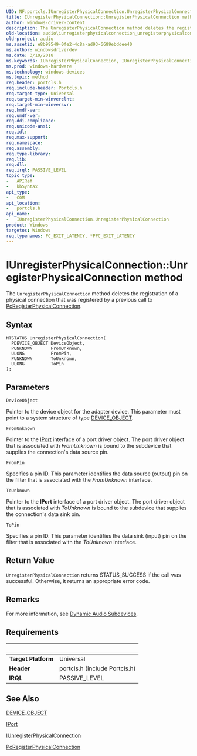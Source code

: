 ```yaml
---
UID: NF:portcls.IUnregisterPhysicalConnection.UnregisterPhysicalConnection
title: IUnregisterPhysicalConnection::UnregisterPhysicalConnection method
author: windows-driver-content
description: The UnregisterPhysicalConnection method deletes the registration of a physical connection that was registered by a previous call to PcRegisterPhysicalConnection.
old-location: audio\iunregisterphysicalconnection_unregisterphysicalconnection.htm
old-project: audio
ms.assetid: e8b99549-0fe2-4c8a-ad93-6689ebddee40
ms.author: windowsdriverdev
ms.date: 3/19/2018
ms.keywords: IUnregisterPhysicalConnection, IUnregisterPhysicalConnection interface [Audio Devices], UnregisterPhysicalConnection method, IUnregisterPhysicalConnection::UnregisterPhysicalConnection, UnregisterPhysicalConnection method [Audio Devices], UnregisterPhysicalConnection method [Audio Devices], IUnregisterPhysicalConnection interface, UnregisterPhysicalConnection,IUnregisterPhysicalConnection.UnregisterPhysicalConnection, audio.iunregisterphysicalconnection_unregisterphysicalconnection, audmp-routines_5ecc7a84-6d2c-4514-9de8-cb1e4c60a61c.xml, portcls/IUnregisterPhysicalConnection::UnregisterPhysicalConnection
ms.prod: windows-hardware
ms.technology: windows-devices
ms.topic: method
req.header: portcls.h
req.include-header: Portcls.h
req.target-type: Universal
req.target-min-winverclnt: 
req.target-min-winversvr: 
req.kmdf-ver: 
req.umdf-ver: 
req.ddi-compliance: 
req.unicode-ansi: 
req.idl: 
req.max-support: 
req.namespace: 
req.assembly: 
req.type-library: 
req.lib: 
req.dll: 
req.irql: PASSIVE_LEVEL
topic_type:
-	APIRef
-	kbSyntax
api_type:
-	COM
api_location:
-	portcls.h
api_name:
-	IUnregisterPhysicalConnection.UnregisterPhysicalConnection
product: Windows
targetos: Windows
req.typenames: PC_EXIT_LATENCY, *PPC_EXIT_LATENCY
---
```



# IUnregisterPhysicalConnection::UnregisterPhysicalConnection method
The <code>UnregisterPhysicalConnection</code> method deletes the registration of a physical connection that was registered by a previous call to <a href="https://msdn.microsoft.com/library/windows/hardware/ff537726">PcRegisterPhysicalConnection</a>.

## Syntax

```
NTSTATUS UnregisterPhysicalConnection(
  PDEVICE_OBJECT DeviceObject,
  PUNKNOWN       FromUnknown,
  ULONG          FromPin,
  PUNKNOWN       ToUnknown,
  ULONG          ToPin
);
```

## Parameters

`DeviceObject`

Pointer to the device object for the adapter device. This parameter must point to a system structure of type <a href="https://msdn.microsoft.com/library/windows/hardware/ff543147">DEVICE_OBJECT</a>.

`FromUnknown`

Pointer to the <a href="https://msdn.microsoft.com/library/windows/hardware/ff536842">IPort</a> interface of a port driver object. The port driver object that is associated with <i>FromUnknown</i> is bound to the subdevice that supplies the connection's data source pin.

`FromPin`

Specifies a pin ID. This parameter identifies the data source (output) pin on the filter that is associated with the <i>FromUnknown</i> interface.

`ToUnknown`

Pointer to the <b>IPort</b> interface of a port driver object. The port driver object that is associated with <i>ToUnknown</i> is bound to the subdevice that supplies the connection's data sink pin.

`ToPin`

Specifies a pin ID. This parameter identifies the data sink (input) pin on the filter that is associated with the <i>ToUnknown</i> interface.


## Return Value

<code>UnregisterPhysicalConnection</code> returns STATUS_SUCCESS if the call was successful. Otherwise, it returns an appropriate error code.

## Remarks

For more information, see <a href="https://msdn.microsoft.com/d8ebd6d9-37ed-4890-aae1-5ecf58f2e22a">Dynamic Audio Subdevices</a>.

## Requirements
| &nbsp; | &nbsp; |
| ---- |:---- |
| **Target Platform** | Universal |
| **Header** | portcls.h (include Portcls.h) |
| **IRQL** | PASSIVE_LEVEL |

## See Also

<a href="https://msdn.microsoft.com/library/windows/hardware/ff543147">DEVICE_OBJECT</a>



<a href="https://msdn.microsoft.com/library/windows/hardware/ff536842">IPort</a>



<a href="https://msdn.microsoft.com/library/windows/hardware/ff537022">IUnregisterPhysicalConnection</a>



<a href="https://msdn.microsoft.com/library/windows/hardware/ff537726">PcRegisterPhysicalConnection</a>